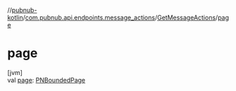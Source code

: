 //[pubnub-kotlin](../../../index.md)/[com.pubnub.api.endpoints.message_actions](../index.md)/[GetMessageActions](index.md)/[page](page.md)

# page

[jvm]\
val [page](page.md): [PNBoundedPage](../../com.pubnub.api.models.consumer/-p-n-bounded-page/index.md)
